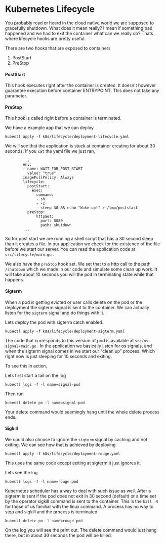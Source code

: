 # Kubernetes Lifecycle

You probably read or heard in the cloud native world we are supposed to gracefully shutdown. What does it mean really? I mean if something bad happened and we had to exit the container what can we really do? Thats where lifecycle hooks are pretty useful.

There are two hooks that are exposed to containers

1. PostStart
2. PreStop

#### PostStart

This hook executes right after the container is created. It doesn't however guarantee execution before container ENTRYPOINT. This does not take any parameter.

#### PreStop

This hook is called right before a container is terminated. 

We have a example app that we can deploy

```text
kubectl apply -f k8s/lifecycle/deployment-lifecycle.yaml
```

We will see that the application is stuck at container creating for about 30 seconds. If you `cat` the yaml file we just ran, 

```text
        ...
        env:
        - name: WAIT_FOR_POST_START
          value: "true"
        imagePullPolicy: Always
        lifecycle:
          postStart:
            exec:
              command:
              - sh
              - -c
              - sleep 30 && echo "Wake up!" > /tmp/poststart
          preStop:
              httpGet:
                port: 8080
                path: shutdown
        ...
```

So for post start we are running a shell script that has a 30 second sleep than it creates a file. In our application we check for the existence of the file before we start our server. You can read the application code at `src/lifecycle/main.go` . 

We also have the `preStop` hook set. We set that to a http call to the path `/shutdown` which we made in our code and simulate some clean up work. It will take about 10 seconds you will the pod in terminating state while that happens.

#### Sigterm

When a pod is getting evicted or user calls delete on the pod or the deployment the sigterm signal is sent to the container. We can actually listen for the `sigterm` signal and do things with it. 

Lets deploy the pod with sigterm catch enabled.

```text
kubectl apply -f k8s/lifecycle/deployment-sigterm.yaml
```

The code that corresponds to this version of pod is available at `src/os-signal/main.go` . In the application we basically listen for os signals, and when the sigterm signal comes in we start our "clean up" process. Which right now is just sleeping for 10 seconds and exiting. 

To see this in action, 

Lets first start a tail on the log

```text
kubectl logs -f -l name=signal-pod
```

Then run 

```text
kubectl delete po -l name=signal-pod
```

Your delete command would seemingly hang until the whole delete process ends.

#### Sigkill

We could also choose to ignore the `sigterm` signal by caching and not exiting. We can see how that is achieved by deploying  

```text
kubectl apply -f k8s/lifecycle/deployment-rouge.yaml
```

This uses the same code except exiting at sigterm it just ignores it.

Lets see the log

```text
kubectl logs -f -l name=rouge-pod
```

Kubernetes scheduler has a way to deal with such issue as well. After a sigterm is sent if the pod does not exit in 30 second \(default\) or a time set by the operator sigkill command is sent to the container. This is the `kill -9` for those of us familiar with the linux command. A process has no way to stop and sigkill and the process is terminated. 

```
kubectl delete po -l name=rouge-pod
```

On the log you will see the print out. The delete command would just hang there, but in about 30 seconds the pod will be killed. 

